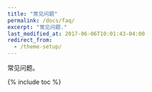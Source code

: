 ```yaml
---
title: "常见问题"
permalink: /docs/faq/
excerpt: "常见问题."
last_modified_at: 2017-06-06T10:01:43-04:00
redirect_from:
  - /theme-setup/
---
```


常见问题。

{% include toc %}
